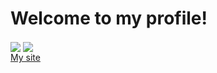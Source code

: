 # Welcome to my profile!

<img src="https://github-readme-stats.vercel.app/api/?username=lon21&show_icons=true&include_all_commits&theme=dark" align="center">
<img src="https://github-readme-stats.vercel.app/api/top-langs/?username=lon21&theme=dark" align="center">
</br>
<a href="https://lon21.pl" target="_blank">My site</a>
